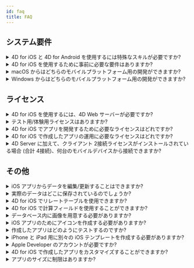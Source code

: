 ```yaml
---
id: faq
title: FAQ
---
```


## システム要件



<details><summary style= {{ fontWeight: "bold", marginBottom: "20px" }}>4D for iOS と 4D for Android を使用するには特殊なスキルが必要ですか?</summary>

いいえ。 ネイティブな iOS/Android アプリを作成したことがなくても、4D for iOS と 4D for Android を使用すれば、4D から直接モバイルプロジェクトを簡単に作成できます。

モバイルプロジェクトエディターは、モバイルアプリ開発の経験がなくても開発できるようにデザインされています。

</details>



<details>
<summary style= {{ fontWeight: "bold" , marginBottom: "20px" }}>4D for iOS を使用するために事前に必要な要件はありますか?</summary>

[こちら](../getting-started/requirements.md) のシステム要件一覧を参照してください。

</details>

<details><summary style= {{ fontWeight: "bold" , marginBottom: "20px" }}>macOS からはどちらのモバイルプラットフォーム用の開発ができますか?</summary>

macOS からは、iOS および Android 両方のモバイルプラットフォーム用の開発が可能です。

</details>

<details><summary style= {{ fontWeight: "bold" , marginBottom: "20px" }}>Windows からはどちらのモバイルプラットフォーム用の開発ができますか?</summary>

Windows では、Android プラットフォーム用の開発のみが可能です。

iOS プラットフォーム用の開発のためには、最終アプリケーションのコンパイルとシミュレーターの実行のために XCode が必要となるからです。

</details>




## ライセンス

<details><summary style= {{ fontWeight: "bold" , marginBottom: "20px" }}>4D for iOS を使用するには、4D Web サーバーが必要ですか?</summary>

いいえ。4D for iOS は v17 R2 以降の 4D Server に含まれています。

</details>



<details>
<summary style= {{ fontWeight: "bold" , marginBottom: "20px" }}>テスト用/体験用ライセンスはありますか?</summary>

4D v17 R2 またはそれ以降のバージョン用の、4D Developer Pro または 4D Server ライセンスがあれば、4D for iOS がお使いいただけます。

Rバージョンが利用できる 4D のパートナープログラムに未加入、あるいは v17 のライセンスにメンテナンスプログラムが付帯していない場合には、4D v18 以降で利用することができます。

</details>


<details><summary style= {{ fontWeight: "bold" , marginBottom: "20px" }}>4D for iOS でアプリを開発するために必要なライセンスはどれですか?</summary>

4D for iOS アプリを開発するには、macOS 用の v17 R2 以降の 4D Developer Pro ライセンスが必要です。

</details>


<details><summary style= {{ fontWeight: "bold" , marginBottom: "20px" }}>4D for iOS で作成したアプリの運用に必要なライセンスはどれですか?</summary>

4D for iOS アプリの運用には、macOS または Windows 用の v17 R2 以降の 4D Server ライセンスが必要です。

その他に必要なライセンスはありません。 4D for iOS アプリは 4D リモート (クライアント) の同時接続ライセンスを消費します。

4D Server のライセンスが許す限り、Mac・Windows・iPhone デバイスから同時に接続することができます。

</details>


<details><summary style= {{ fontWeight: "bold" , marginBottom: "20px" }}>4D Server に加えて、クライアント 2接続ライセンスがインストールされている場合 (合計 4接続)、何台のモバイルデバイスから接続できますか?</summary>

最大で 4台のデバイスから接続できます。

</details>


## その他

<details><summary style= {{ fontWeight: "bold" , marginBottom: "20px" }}>iOS アプリからデータを編集/更新することはできますか?</summary>

はい、もちろんです！

</details>

<details><summary style= {{ fontWeight: "bold" , marginBottom: "20px" }}>実際のデータはどこに保存されているのでしょうか?</summary>

データは iOS デバイスにローカル保存されています。 これにより、オフラインモードでのデータアクセスが可能です。

</details>


<details><summary style= {{ fontWeight: "bold" , marginBottom: "20px" }}>4D for iOS でリレートテーブルを使用できますか?</summary>

皆さまのビジネスアプリケーションにおいてたくさんのリレートテーブルが使用されていることは承知しています。将来の 4D for iOS リリースにおいてリレートテーブルにアクセスできるように現在開発中です。

</details>


<details><summary style= {{ fontWeight: "bold" , marginBottom: "20px" }}>4D for iOS で計算フィールドを使用することができますか?</summary>

4D で計算済みのフィールドを作成し、4D for iOS プロジェクトエディターの [ストラクチャーセクション]`(project-definition-structure.html)` から公開することができます。

</details>


<details><summary style= {{ fontWeight: "bold" , marginBottom: "20px" }}>データベース内に画像を用意する必要がありますか?</summary>

画像の使用は必須ではありませんが、最高のユーザーエクスペリエンスを実現するためには、画像を使用することが強く推奨されます。

4D for iOS では多種多様な [リストフォーム]`(list-form-templates.html)` および [詳細フォーム]`(detail-form-templates.html)` のテンプレートが用意されています。 画像の有るものや無いもの、チャートがついているものなど、たくさん種類があります。

</details>

<details><summary style= {{ fontWeight: "bold" , marginBottom: "20px" }}>iOS アプリのためにアイコンを作成する必要がありますか?</summary>

4D for iOS アプリ用のアイコンを用意することは、強く推奨されています。 アイコンがない場合、デフォルトの (4D ロゴの) アイコンが表示されます。

デスクトップ版アプリのアイコンがある場合、プロジェクトエディターの [一般]`(general.html)` セクションのアイコンエリアにドラッグ＆ドロップするだけで、モバイル版アプリのアイコンが自動的に作成されます。

</details>


<details><summary style= {{ fontWeight: "bold" , marginBottom: "20px" }}>作成したアプリはどのようにテストするのですか?</summary>

4D for iOS で作成したアプリは、[シミュレーター]`(simulator.html)` で手早くテストすることができます。 実機の iOS デバイス (iPhone または iPad) でテストするには、**有料の Apple developer アカウント** が必要です。(install-device.html)

**注記**: 出力した iOS プロジェクトを Xcode で開けば、**無料の Apple Developer アカウント** でもアプリをインストールすることができます。

</details>


<details><summary style= {{ fontWeight: "bold" , marginBottom: "20px" }}>iPhone と iPad 用に別々の iOS テンプレートを作成する必要がありますか?</summary>

4D for iOS に用意されているテンプレートは，すべて iPhone 用に最適化されています。 しかし、iPad でも使用することができます。

</details>



<details><summary style= {{ fontWeight: "bold" , marginBottom: "20px" }}>Apple Developer のアカウントが必要ですか?</summary>

アプリをテストするには、最低でも [無料の Apple Developer アカウント]`(free-developer-account.html)`が必要になります。

4D for iOS で作成したアプリを運用するには、`Apple Developer Enterprise Program` (インハウス運用) または `Apple Developer Program` (App Store 公開) への加入が必要です。

</details>

<details><summary style= {{ fontWeight: "bold" , marginBottom: "20px" }}>4D for iOS で作成したアプリをカスタマイズすることができますか?</summary>

4D for iOS は標準の Xcode プロジェクトを出力しますので、必要であれば [Xcode で開いて編集]`(open-xcode.html)` することができます。

</details>

<details><summary style= {{ fontWeight: "bold" , marginBottom: "20px" }}>アプリのサイズに制限はありますか?</summary>

iOS の場合、アプリの非圧縮サイズが合計 4GBを超えないようにしてください。 詳細については [こちら](https://help.apple.com/app-store-connect/#/dev611e0a21f) を参照ください。

Android で [Android App Bundles](https://developer.android.com/guide/app-bundle) を使用する場合、アプリのインストールに必要な圧縮APK の合計サイズが 150MBを超えないようにしてください。 Android のサイズ制限についての詳細は、[こちら](https://developer.android.com/topic/performance/reduce-apk-size) または [こちら](https://developer.android.com/guide/playcore/asset-delivery) を参照ください。

</details>




